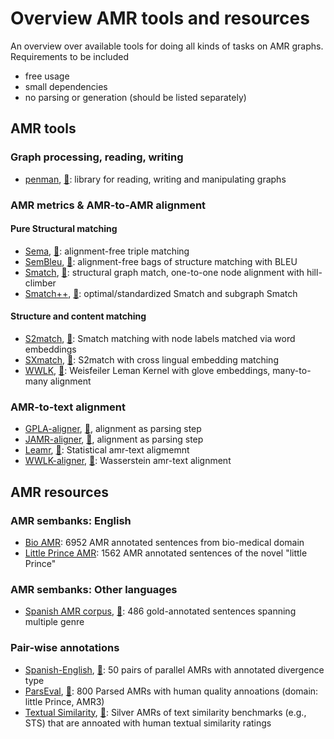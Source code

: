 # Overview AMR tools and resources

An overview over available tools for doing all kinds of tasks on AMR graphs. Requirements to be included

- free usage
- small dependencies
- no parsing or generation (should be listed separately)

## AMR tools

### Graph processing, reading, writing

- [penman](https://github.com/goodmami/penman),  [📜](https://www.aclweb.org/anthology/2020.acl-demos.35/): library for reading, writing and manipulating graphs
                                                  
### AMR metrics & AMR-to-AMR alignment

#### Pure Structural matching

- [Sema](https://github.com/rafaelanchieta/sema), [📜](https://arxiv.org/abs/1905.12069): alignment-free triple matching
- [SemBleu](https://aclanthology.org/P19-1446/), [📜](https://github.com/freesunshine0316/sembleu): alignment-free bags of structure matching with BLEU
- [Smatch](https://github.com/snowblink14/smatch), [📜](https://aclanthology.org/P13-2131/): structural graph match, one-to-one node alignment with hill-climber
- [Smatch++](https://github.com/flipz357/smatchpp), [📜](https://aclanthology.org/2023.findings-eacl.118/): optimal/standardized Smatch and subgraph Smatch

#### Structure and content matching

- [S2match](https://github.com/Heidelberg-NLP/amr-metric-suite), [📜](https://aclanthology.org/2020.tacl-1.34/): Smatch matching with node labels matched via word embeddings
- [SXmatch](ttps://github.com/Heidelberg-NLP/amr-metric-suite), [📜](https://aclanthology.org/2022.coling-1.336/): S2match with cross lingual embedding matching
- [WWLK](https://github.com/flipz357/weisfeiler-leman-amr-metrics), [📜](https://aclanthology.org/2021.tacl-1.85/): Weisfeiler Leman Kernel with glove embeddings, many-to-many alignment 

### AMR-to-text alignment

- [GPLA-aligner](https://github.com/ChunchuanLv/AMR_AS_GRAPH_PREDICTION), [📜](https://aclanthology.org/P18-1037/), alignment as parsing step
- [JAMR-aligner](https://github.com/jflanigan/jamr), [📜](https://jflanigan.github.io/flanigan+etal.acl2014.pdf), alignment as parsing step
- [Leamr](https://github.com/ablodge/leamr), [📜](https://aclanthology.org/2021.acl-long.257/):  Statistical amr-text aligmemnt
- [WWLK-aligner](https://github.com/flipz357/Simple-AMR-Aligner), [📜](https://aclanthology.org/2021.tacl-1.85/): Wasserstein amr-text alignment 

## AMR resources

### AMR sembanks: English

- [Bio AMR](https://amr.isi.edu/download/2018-01-25/amr-release-bio-v3.0.txt): 6952 AMR annotated sentences from bio-medical domain
- [Little Prince AMR](https://amr.isi.edu/download/amr-bank-struct-v1.6.txt): 1562 AMR annotated sentences of the novel "little Prince"


### AMR sembanks: Other languages

- [Spanish AMR corpus](https://github.com/shirawein/Spanish-Abstract-Meaning-Representation),  [📜](https://nejlt.ep.liu.se/article/view/4462/3648): 486 gold-annotated sentences spanning multiple genre

### Pair-wise annotations

- [Spanish-English](https://github.com/shirawein/spanish-english-amr-corpus), [📜](https://aclanthology.org/2021.law-1.6/): 50 pairs of parallel AMRs with annotated divergence type
- [ParsEval](https://github.com/Heidelberg-NLP/AMRParseEval), [📜](https://aclanthology.org/2022.eval4nlp-1.4/): 800 Parsed AMRs with human quality annoations (domain: little Prince, AMR3)
- [Textual Similarity](https://github.com/flipz357/bamboo-amr-benchmark), [📜](https://aclanthology.org/2021.tacl-1.85/): Silver AMRs of text similarity benchmarks (e.g., STS) that are annoated with human textual similarity ratings



